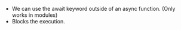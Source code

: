 - We can use the await keyword outside of an async function. (Only works in modules)
- Blocks the execution.